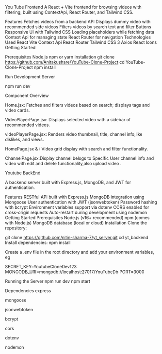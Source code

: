 You Tube Frontend
A React + Vite frontend for browsing videos with filtering, built using ContextApi, React Router, and Tailwind CSS.

Features
Fetches videos from a backend API
Displays dummy video with recommended side videos
Filters videos by search text and filter Buttons
Responsive UI with Tailwind CSS
Loading placeholders while fetching data
Context Api for managing  state
React Router for navigation
Technologies Used
React 
Vite 
Context Api
React Router 
Tailwind CSS 3
Axios
React Icons
Getting Started

Prerequisites
Node.js 
npm or yarn
Installation
git clone https://github.com/Anitakushare/YouTube-Clone-Project
cd YouTube-Clone-Project
npm install


Run Development Server

 npm run dev


Component Overview

Home.jsx: Fetches and filters videos based on search; displays tags and video cards.

VideoPlayerPage.jsx: Displays selected video with a sidebar of recommended videos.

videoPlayerPage.jsx: Renders video thumbnail, title, channel info,like dislikes, and views.

HomePage.jsx & : Video grid display with search and filter functionality.

ChannelPage.jsx:Display channel belogs to Specific User channel info and video with edit and delete 
functionality,also upload video .

Youtube BackEnd

A backend server built with Express.js, MongoDB, and JWT for authentication.

Features
RESTful API built with Express.js 
MongoDB integration using Mongoose
User authentication with JWT (jsonwebtoken)
Password hashing with bcrypt
Environment variables support via dotenv
CORS enabled for cross-origin requests
Auto-restart during development using nodemon
Getting Started
Prerequisites
Node.js (v16+ recommended)
npm (comes with Node.js)
MongoDB database (local or cloud)
Installation
Clone the repository:

git clone https://github.com/nitin-sharma-7/yt_server.git
cd yt_backend
Install dependencies: npm install

Create a .env file in the root directory and add your environment variables, eg

SECRET_KEY=YoutubeCloneDev123
MONGODB_URI=mongodb://localhost:27017/YouTubeDb
PORT=3000

Running the Server
npm run dev npm start

Dependencies
express

mongoose

jsonwebtoken

bcrypt

cors

dotenv

nodemon